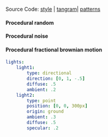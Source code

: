 Source Code: [style](https://github.com/patriciogonzalezvivo/tangram-sandbox/blob/gh-pages/styles/diffuse-dust.yaml) | [tangram](https://github.com/tangrams/tangram)| [patterns](http://tangrams.github.io/ProceduralTextures/)

<a href="code.html#shaders/random.frag"><canvas class="canvas" data-fragment-url="shaders/random.frag" width="200px" height="200px"></canvas></a>
#### Procedural random

<a href="code.html#shaders/noise.frag"><canvas class="canvas" data-fragment-url="shaders/noise.frag" width="200px" height="200px"></canvas></a>
#### Procedural noise

<a href="code.html#shaders/fbm.frag"><canvas class="canvas" data-fragment-url="shaders/fbm.frag" width="200px" height="200px"></canvas></a>
#### Procedural fractional brownian motion

```yaml
lights:
    light1:
        type: directional
        direction: [0, 1, -.5]
        diffuse: .5
        ambient: .2
    light2:
        type: point
        position: [0, 0, 300px]
        origin: ground
        ambient: .3
        diffuse: .5
        specular: .2
```